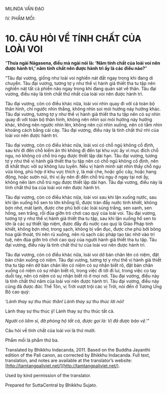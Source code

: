  

MILINDA VẤN ĐẠO

IV. PHẨM MỐI:

# 10\. CÂU HỎI VỀ TÍNH CHẤT CỦA LOÀI VOI

“**Thưa ngài Nāgasena, điều mà ngài nói là: ‘Năm tính chất của loài voi nên được hành trì,’ năm tính chất nên được hành trì ấy là các điều nào?**”

“Tâu đại vương, giống như loài voi nghiền nát đất ngay trong khi đang di chuyển. Tâu đại vương, tương tợ y như thế vị hành giả thiết tha tu tập nên nghiền nát tất cả phiền não ngay trong khi đang quán sát về thân. Tâu đại vương, điều này là tính chất thứ nhất của loài voi nên được hành trì.

Tâu đại vương, còn có điều khác nữa, loài voi nhìn quay đi với cả toàn bộ thân hình, chỉ ngước nhìn thẳng, không nhìn soi mói hướng này hướng khác. Tâu đại vương, tương tợ y như thế vị hành giả thiết tha tu tập nên có sự nhìn quay đi với toàn bộ thân hình, không nên nhìn soi mói hướng này hướng khác, không nên ngước nhìn lên, không nên cúi nhìn xuống, nên có tầm nhìn khoảng cách bằng cái cày. Tâu đại vương, điều này là tính chất thứ nhì của loài voi nên được hành trì.

Tâu đại vương, còn có điều khác nữa, loài voi có chỗ ngủ không cố định, sau khi đi đến chỗ kiếm ăn thì không đi đến tại khu vực ấy vì mục đích chỗ ngụ, nó không có chỗ trú ngụ được thiết lập dài hạn. Tâu đại vương, tương tợ y như thế vị hành giả thiết tha tu tập nên có chỗ ngủ không cố định, nên đi khất thực với sự không lưu luyến. Nếu vị hành minh sát nhìn thấy chỗ ngụ vừa lòng, phù hợp ở khu vực thích ý, là mái che, hoặc gốc cây, hoặc hang động, hoặc sườn núi, thì vị ấy nên đi đến chỗ trú ngụ ở ngay tại nơi ấy, không nên làm chỗ trú ngụ được thiết lập dài hạn. Tâu đại vương, điều này là tính chất thứ ba của loài voi nên được hành trì.

Tâu đại vương, còn có điều khác nữa, loài voi sau khi lặn xuống nước, sau khi lặn xuống hồ sen to lớn khổng lồ, được tràn đầy nước tinh khiết, không bợn nhơ, mát lạnh, được che phủ bởi các loài súng trắng, sen xanh, sen hồng, sen trắng, rồi đùa giỡn trò chơi cao quý của loài voi. Tâu đại vương, tương tợ y như thế vị hành giả thiết tha tu tập, sau khi lặn xuống hồ sen to lớn là các sự thiết lập niệm, được đầy đủ nước cao quý là Giáo Pháp tinh khiết, không bợn nhơ, trong sạch, không bị vẩn đục, được che phủ bởi bông hoa giải thoát, thì nên rũ xuống, nên rũ sạch các pháp tạo tác nhờ vào trí tuệ, nên đùa giỡn trò chơi cao quý của người hành giả thiết tha tu tập. Tâu đại vương, điều này là tính chất thứ tư của loài voi nên được hành trì.

Tâu đại vương, còn có điều khác nữa, loài voi dở bàn chân lên có niệm, đặt bàn chân xuống có niệm. Tâu đại vương, tương tợ y như thế vị hành giả thiết tha tu tập nên dở bàn chân lên có niệm có sự nhận biết rõ, đặt bàn chân xuống có niệm có sự nhận biết rõ, trong việc đi tới đi lui, trong việc co tay duỗi tay, nên có niệm có sự nhận biết rõ ở mọi nơi. Tâu đại vương, điều này là tính chất thứ năm của loài voi nên được hành trì. Tâu đại vương, điều này cũng đã được đức Thế Tôn, vị Trời vượt trội các vị Trời, nói đến ở Tương Ưng Bộ cao quý:

‘_Lành thay sự thu thúc thân! Lành thay sự thu thúc lời nói!_

Lành thay sự thu thúc ý! Lành thay sự thu thúc tất cả.

_Người có liêm sỉ, đã phòng hộ tất cả, được gọi là: Vị đã được bảo vệ_.’”

Câu hỏi về tính chất của loài voi là thứ mười.

Phẩm mối là phẩm thứ ba.

Translated by Bhikkhu Indacanda, 2011. Based on the Buddha Jayanthi edition of the Pali canon, as corrected by Bhikkhu Indacanda. Full text, translation, and notes are available at the translator’s website: [http://tamtangpaliviet.net/](http://tamtangpaliviet.net/).

Used by kind permission of the translator.

Prepared for SuttaCentral by Bhikkhu Sujato.